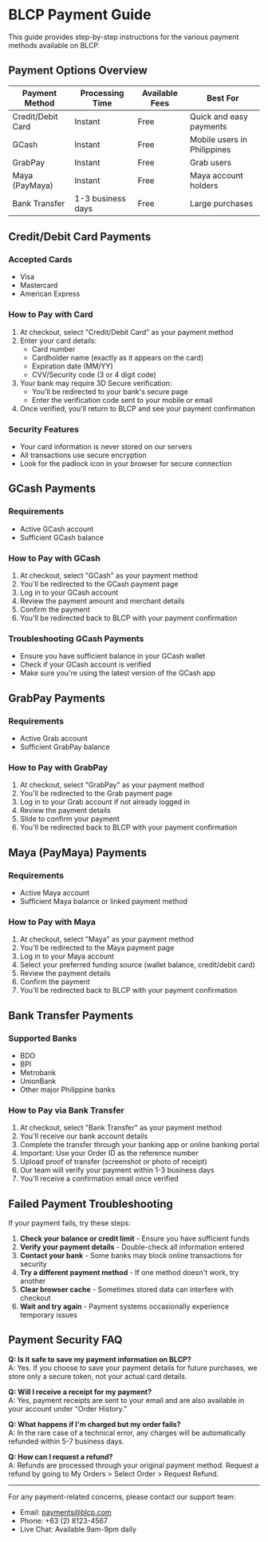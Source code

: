 # BLCP Payment Guide

This guide provides step-by-step instructions for the various payment methods available on BLCP.

## Payment Options Overview

| Payment Method | Processing Time | Available Fees | Best For |
|----------------|-----------------|---------------|----------|
| Credit/Debit Card | Instant | Free | Quick and easy payments |
| GCash | Instant | Free | Mobile users in Philippines |
| GrabPay | Instant | Free | Grab users |
| Maya (PayMaya) | Instant | Free | Maya account holders |
| Bank Transfer | 1-3 business days | Free | Large purchases |

## Credit/Debit Card Payments

### Accepted Cards
- Visa
- Mastercard
- American Express

### How to Pay with Card

1. At checkout, select "Credit/Debit Card" as your payment method
2. Enter your card details:
   - Card number
   - Cardholder name (exactly as it appears on the card)
   - Expiration date (MM/YY)
   - CVV/Security code (3 or 4 digit code)
3. Your bank may require 3D Secure verification:
   - You'll be redirected to your bank's secure page
   - Enter the verification code sent to your mobile or email
4. Once verified, you'll return to BLCP and see your payment confirmation

### Security Features
- Your card information is never stored on our servers
- All transactions use secure encryption
- Look for the padlock icon in your browser for secure connection

## GCash Payments

### Requirements
- Active GCash account
- Sufficient GCash balance

### How to Pay with GCash

1. At checkout, select "GCash" as your payment method
2. You'll be redirected to the GCash payment page
3. Log in to your GCash account
4. Review the payment amount and merchant details
5. Confirm the payment
6. You'll be redirected back to BLCP with your payment confirmation

### Troubleshooting GCash Payments
- Ensure you have sufficient balance in your GCash wallet
- Check if your GCash account is verified
- Make sure you're using the latest version of the GCash app

## GrabPay Payments

### Requirements
- Active Grab account
- Sufficient GrabPay balance

### How to Pay with GrabPay

1. At checkout, select "GrabPay" as your payment method
2. You'll be redirected to the Grab payment page
3. Log in to your Grab account if not already logged in
4. Review the payment details
5. Slide to confirm your payment
6. You'll be redirected back to BLCP with your payment confirmation

## Maya (PayMaya) Payments

### Requirements
- Active Maya account
- Sufficient Maya balance or linked payment method

### How to Pay with Maya

1. At checkout, select "Maya" as your payment method
2. You'll be redirected to the Maya payment page
3. Log in to your Maya account
4. Select your preferred funding source (wallet balance, credit/debit card)
5. Review the payment details
6. Confirm the payment
7. You'll be redirected back to BLCP with your payment confirmation

## Bank Transfer Payments

### Supported Banks
- BDO
- BPI
- Metrobank
- UnionBank
- Other major Philippine banks

### How to Pay via Bank Transfer

1. At checkout, select "Bank Transfer" as your payment method
2. You'll receive our bank account details
3. Complete the transfer through your banking app or online banking portal
4. Important: Use your Order ID as the reference number
5. Upload proof of transfer (screenshot or photo of receipt)
6. Our team will verify your payment within 1-3 business days
7. You'll receive a confirmation email once verified

## Failed Payment Troubleshooting

If your payment fails, try these steps:

1. **Check your balance or credit limit** - Ensure you have sufficient funds
2. **Verify your payment details** - Double-check all information entered
3. **Contact your bank** - Some banks may block online transactions for security
4. **Try a different payment method** - If one method doesn't work, try another
5. **Clear browser cache** - Sometimes stored data can interfere with checkout
6. **Wait and try again** - Payment systems occasionally experience temporary issues

## Payment Security FAQ

**Q: Is it safe to save my payment information on BLCP?**  
A: Yes. If you choose to save your payment details for future purchases, we store only a secure token, not your actual card details.

**Q: Will I receive a receipt for my payment?**  
A: Yes, payment receipts are sent to your email and are also available in your account under "Order History."

**Q: What happens if I'm charged but my order fails?**  
A: In the rare case of a technical error, any charges will be automatically refunded within 5-7 business days.

**Q: How can I request a refund?**  
A: Refunds are processed through your original payment method. Request a refund by going to My Orders > Select Order > Request Refund.

---

For any payment-related concerns, please contact our support team:
- Email: payments@blcp.com
- Phone: +63 (2) 8123-4567
- Live Chat: Available 9am-9pm daily 